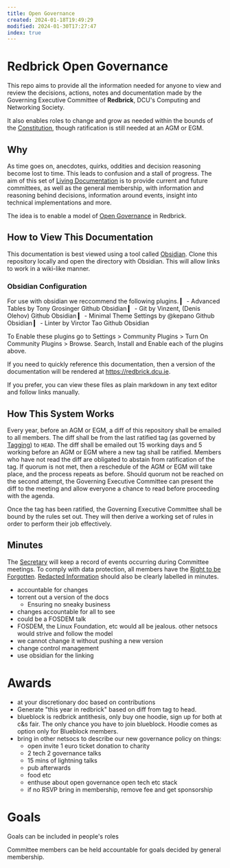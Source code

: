 ```yaml
---
title: Open Governance
created: 2024-01-18T19:49:29
modified: 2024-01-30T17:27:47
index: true
---
```


# Redbrick Open Governance

This repo aims to provide all the information needed for anyone to view and review the decisions, actions, notes and documentation made by the Governing Executive Committee of **Redbrick**, DCU's Computing and Networking Society.

It also enables roles to change and grow as needed within the bounds of the [Constitution](documents/Constitution.md), though ratification is still needed at an AGM or EGM.

## Why

As time goes on, anecdotes, quirks, oddities and decision reasoning become lost to time. This leads to confusion and a stall of progress. The aim of this set of [Living Documentation](knowledge/terminology/Living%20Documentation.md) is to provide current and future committees, as well as the general membership, with information and reasoning behind decisions, information around events, insight into technical implementations and more.

The idea is to enable a model of [Open Governance](knowledge/terminology/Open%20Governance.md) in Redbrick.

## How to View This Documentation

This documentation is best viewed using a tool called [Obsidian](https://obsidian.md). Clone this repository locally and open the directory with Obsidian. This will allow links to work in a wiki-like manner.

### Obsidian Configuration
For use with obsidian we reccommend the following plugins.
▎  - Advanced Tables by Tony Grosinger Github Obsidian
▎  - Git by Vinzent, (Denis Olehov) Github Obsidian
▎  - Minimal Theme Settings by @kepano Github Obsidian
▎  - Linter by Virctor Tao Github Obsidian

To Enable these plugins go to Settings > Community Plugins > Turn On Community Plugins > Browse. Search, Install and Enable each of the plugins above.

If you need to quickly reference this documentation, then a version of the documentation will be rendered at https://redbrick.dcu.ie.

If you prefer, you can view these files as plain markdown in any text editor and follow links manually.

## How This System Works

Every year, before an AGM or EGM, a diff of this repository shall be emailed to all members. The diff shall be from the last ratified tag (as governed by [Tagging](knowledge/Tagging.md)) to `HEAD`. The diff shall be emailed out 15 working days and 5 working before an AGM or EGM where a new tag shall be ratified. Members who have not read the diff are obligated to abstain from ratification of the tag. If quorum is not met, then a reschedule of the AGM or EGM will take place, and the process repeats as before. Should quorum not be reached on the second attempt, the Governing Executive Committee can present the diff to the meeting and allow everyone a chance to read before proceeding with the agenda.

Once the tag has been ratified, the Governing Executive Committee shall be bound by the rules set out. They will then derive a working set of rules in order to perform their job effectively.

## Minutes

The [Secretary](committee/Secretary.md) will keep a record of events occurring during Committee meetings. To comply with data protection, all members have the [Right to be Forgotten](knowledge/policies/Right%20to%20be%20Forgotten.md). [Redacted Information](knowledge/policies/Redacted%20Information.md) should also be clearly labelled in minutes.

- accountable for changes
- torrent out a version of the docs
  - Ensuring no sneaky business
- changes accountable for all to see
- could be a FOSDEM talk
- FOSDEM, the Linux Foundation, etc would all be jealous. other netsocs would strive and follow the model
- we cannot change it without pushing a new version
- change control management
- use obsidian for the linking

# Awards

- at your discretionary doc based on contributions
- Generate "this year in redbrick" based on diff from tag to head.
- blueblock is redbrick antithesis, only buy one hoodie, sign up for both at c&s fair. The only chance you have to join blueblock. Hoodie comes as option only for Blueblock members.
- bring in other netsocs to describe our new governance policy on things:
  - open invite 1 euro ticket donation to charity
  - 2 tech 2 governance talks
  - 15 mins of lightning talks
  - pub afterwards
  - food etc
  - enthuse about open governance open tech etc stack
  - if no RSVP bring in membership, remove fee and get sponsorship

# Goals

Goals can be included in people's roles

Committee members can be held accountable for goals decided by general membership.

